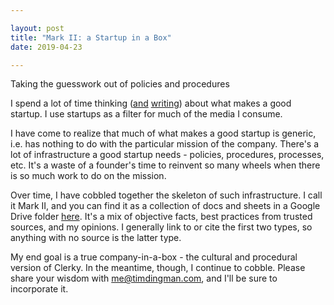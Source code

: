 ```yaml
---

layout: post
title: "Mark II: a Startup in a Box"
date: 2019-04-23

---
```


Taking the guesswork out of policies and procedures

<!--more-->

I spend a lot of time thinking ([and](http://timdingman.com/seven-startup-lessons-from-rimworld) [writing](http://timdingman.com/five-startup-lessons-from-sapiens)) about what makes a good startup. I use startups as a filter for much of the media I consume.

I have come to realize that much of what makes a good startup is generic, i.e. has nothing to do with the particular mission of the company. There's a lot of infrastructure a good startup needs - policies, procedures, processes, etc. It's a waste of a founder's time to reinvent so many wheels when there is so much work to do on the mission.

Over time, I have cobbled together the skeleton of such infrastructure. I call it Mark II, and you can find it as a collection of docs and sheets in a Google Drive folder [here](https://drive.google.com/open?id=1FzV1xBCoQGiKNqyg0Sj4gJd1zJ3ZcAGA). It's a mix of objective facts, best practices from trusted sources, and my opinions. I generally link to or cite the first two types, so anything with no source is the latter type.

My end goal is a true company-in-a-box - the cultural and procedural version of Clerky. In the meantime, though, I continue to cobble. Please share your wisdom with me@timdingman.com, and I'll be sure to incorporate it.
